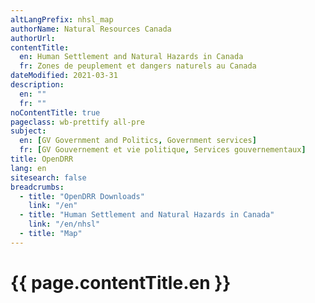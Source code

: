 ```yaml
---
altLangPrefix: nhsl_map
authorName: Natural Resources Canada
authorUrl:
contentTitle:
  en: Human Settlement and Natural Hazards in Canada
  fr: Zones de peuplement et dangers naturels au Canada
dateModified: 2021-03-31
description:
  en: ""
  fr: ""
noContentTitle: true
pageclass: wb-prettify all-pre
subject:
  en: [GV Government and Politics, Government services]
  fr: [GV Gouvernement et vie politique, Services gouvernementaux]
title: OpenDRR
lang: en
sitesearch: false
breadcrumbs:
  - title: "OpenDRR Downloads"
    link: "/en"
  - title: "Human Settlement and Natural Hazards in Canada"
    link: "/en/nhsl"
  - title: "Map"
---
```


# {{ page.contentTitle.en }}

<!-- GeomapStart -->
<div id="esri_map"
	class="wb-geomap"
	data-wb-geomap='{
		"layersFile": "config-nhsl-en.js"
	}'>
	<div class="row">
		<div class="col-md-12">
			<!-- Insert Map Start (mandatory) -->
			<div class="wb-geomap-map"></div>
			<!-- Insert Map End -->
		</div>
		<!-- Insert Layer Data Start (mandatory) -->
		<div class="wb-geomap-layers col-md-12"></div>
		<!-- Insert Layer Data End -->
	</div>
</div>
<!-- GeomapEnd -->